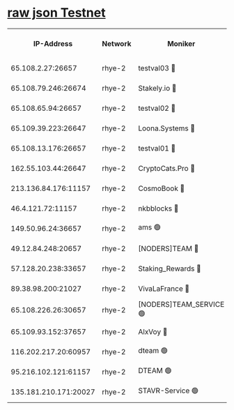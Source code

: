 
[raw json Testnet](https://rpc-check.quickt.stavr.tech/quickt/rpc-quickt-result.json)
=


<table><tr><th>IP-Address</th><th>Network</th><th>Moniker</th><th>Latest Block Height</th><th>Earliest Block Height</th><th>Catching Up</th><th>Tx Index</th><th>Voting Power</th><th>Scan Time</th></tr><tr><td>65.108.2.27:26657</td><td>rhye-2</td><td>testval03 🔴</td><td>791156</td><td>1</td><td>False</td><td>on</td><td>11002050</td><td>2024-02-13T13:46:15.287163727UTC</td></tr><tr><td>65.108.79.246:26674</td><td>rhye-2</td><td>Stakely.io 🔴</td><td>791157</td><td>1</td><td>False</td><td>on</td><td>10010</td><td>2024-02-13T13:46:19.739095284UTC</td></tr><tr><td>65.108.65.94:26657</td><td>rhye-2</td><td>testval02 🔴</td><td>791158</td><td>1</td><td>False</td><td>on</td><td>11002050</td><td>2024-02-13T13:46:22.510997843UTC</td></tr><tr><td>65.109.39.223:26647</td><td>rhye-2</td><td>Loona.Systems 🔴</td><td>791158</td><td>1</td><td>False</td><td>off</td><td>86949</td><td>2024-02-13T13:46:26.764050329UTC</td></tr><tr><td>65.108.13.176:26657</td><td>rhye-2</td><td>testval01 🔴</td><td>791158</td><td>1</td><td>False</td><td>on</td><td>13082010</td><td>2024-02-13T13:46:27.655074075UTC</td></tr><tr><td>162.55.103.44:26647</td><td>rhye-2</td><td>CryptoCats.Pro 🔴</td><td>791164</td><td>1</td><td>False</td><td>off</td><td>9999</td><td>2024-02-13T13:46:59.903198094UTC</td></tr><tr><td>213.136.84.176:11157</td><td>rhye-2</td><td>CosmoBook 🔴</td><td>791163</td><td>65301</td><td>False</td><td>off</td><td>1528057</td><td>2024-02-13T13:46:53.422484137UTC</td></tr><tr><td>46.4.121.72:11157</td><td>rhye-2</td><td>nkbblocks 🔴</td><td>791155</td><td>70101</td><td>False</td><td>off</td><td>81491</td><td>2024-02-13T13:46:07.877945052UTC</td></tr><tr><td>149.50.96.24:36657</td><td>rhye-2</td><td>ams 🟢</td><td>791161</td><td>133501</td><td>False</td><td>on</td><td>0</td><td>2024-02-13T13:46:42.909665458UTC</td></tr><tr><td>49.12.84.248:20657</td><td>rhye-2</td><td>[NODERS]TEAM 🔴</td><td>791161</td><td>146001</td><td>False</td><td>on</td><td>59690</td><td>2024-02-13T13:46:40.526747407UTC</td></tr><tr><td>57.128.20.238:33657</td><td>rhye-2</td><td>Staking_Rewards 🔴</td><td>791158</td><td>149101</td><td>False</td><td>on</td><td>9900</td><td>2024-02-13T13:46:26.274630979UTC</td></tr><tr><td>89.38.98.200:21027</td><td>rhye-2</td><td>VivaLaFrance 🔴</td><td>791155</td><td>220501</td><td>False</td><td>off</td><td>10000</td><td>2024-02-13T13:46:10.328666167UTC</td></tr><tr><td>65.108.226.26:30657</td><td>rhye-2</td><td>[NODERS]TEAM_SERVICE 🟢</td><td>791158</td><td>241501</td><td>False</td><td>on</td><td>0</td><td>2024-02-13T13:46:27.227526958UTC</td></tr><tr><td>65.109.93.152:37657</td><td>rhye-2</td><td>AlxVoy 🔴</td><td>791156</td><td>315173</td><td>False</td><td>on</td><td>143351</td><td>2024-02-13T13:46:12.842383174UTC</td></tr><tr><td>116.202.217.20:60957</td><td>rhye-2</td><td>dteam 🟢</td><td>791158</td><td>421794</td><td>False</td><td>on</td><td>0</td><td>2024-02-13T13:46:22.809821166UTC</td></tr><tr><td>95.216.102.121:61157</td><td>rhye-2</td><td>DTEAM 🟢</td><td>749821</td><td>748801</td><td>False</td><td>on</td><td>0</td><td>2024-02-13T13:46:20.124478776UTC</td></tr><tr><td>135.181.210.171:20027</td><td>rhye-2</td><td>STAVR-Service 🟢</td><td>791160</td><td>789001</td><td>False</td><td>on</td><td>0</td><td>2024-02-13T13:46:38.194915040UTC</td></tr></table>